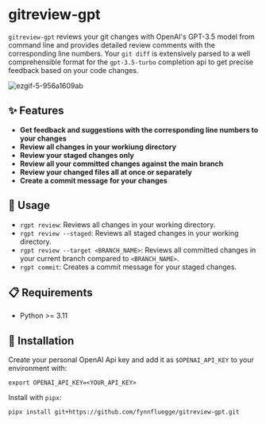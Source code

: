 # gitreview-gpt

`gitreview-gpt` reviews your git changes with OpenAI's GPT-3.5 model from command line and provides detailed review comments with the corresponding line numbers.
Your `git diff` is extensively parsed to a well comprehensible format for the `gpt-3.5-turbo` completion api to get precise feedback based on your code changes.

![ezgif-5-956a1609ab](https://github.com/fynnfluegge/gitreview-gpt/assets/16321871/ce68fb34-2748-4929-aaaa-b2a1271301a5)

## ✨ Features

- **Get feedback and suggestions with the corresponding line numbers to your changes**
- **Review all changes in your workiung directory**
- **Review your staged changes only**
- **Review all your committed changes against the main branch**
- **Review your changed files all at once or separately**
- **Create a commit message for your changes**

## 🚀 Usage

- `rgpt review`: Reviews all changes in your working directory.
- `rgpt review --staged`: Reviews all staged changes in your working directory.
- `rgpt review --target <BRANCH_NAME>`: Reviews all committed changes in your current branch compared to `<BRANCH_NAME>`.
- `rgpt commit`: Creates a commit message for your staged changes.

## 📋 Requirements

- Python >= 3.11

## 🔧 Installation

Create your personal OpenAI Api key and add it as `$OPENAI_API_KEY` to your environment with:

```
export OPENAI_API_KEY=<YOUR_API_KEY>
```

Install with `pipx`:

```
pipx install git+https://github.com/fynnfluegge/gitreview-gpt.git
```
